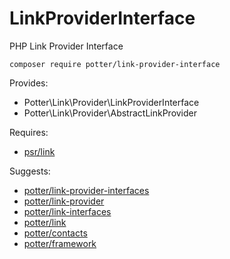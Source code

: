 # LinkProviderInterface
PHP Link Provider Interface

`composer require potter/link-provider-interface`

Provides:
 * Potter\Link\Provider\LinkProviderInterface
 * Potter\Link\Provider\AbstractLinkProvider

Requires:
 * [psr/link](https://github.com/php-fig/link)

Suggests:
 * [potter/link-provider-interfaces](https://github.com/jaypotter/LinkProviderInterfaces)
 * [potter/link-provider](https://github.com/jaypotter/LinkProvider)
 * [potter/link-interfaces](https://github.com/jaypotter/LinkInterfaces)
 * [potter/link](https://github.com/jaypotter/Link)
 * [potter/contacts](https://github.com/jaypotter/Contracts)
 * [potter/framework](https://github.com/jaypotter/Framework)